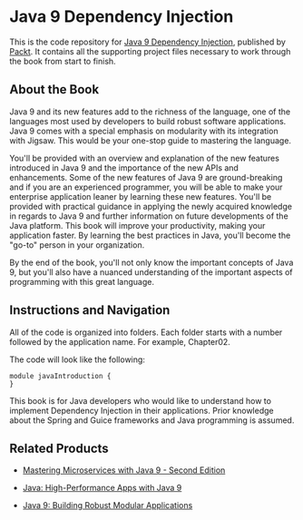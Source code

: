 # Java 9 Dependency Injection
This is the code repository for [Java 9 Dependency Injection](https://www.packtpub.com/application-development/java-9-dependency-injection?utm_source=github&utm_medium=repository&utm_campaign=9781788296250), published by [Packt](https://www.packtpub.com/?utm_source=github). It contains all the supporting project files necessary to work through the book from start to finish.
## About the Book
Java 9 and its new features add to the richness of the language, one of the languages most used by developers to build robust software applications. Java 9 comes with a special emphasis on modularity with its integration with Jigsaw. This would be your one-stop guide to mastering the language.

You'll be provided with an overview and explanation of the new features introduced in Java 9 and the importance of the new APIs and enhancements. Some of the new features of Java 9 are ground-breaking and if you are an experienced programmer, you will be able to make your enterprise application leaner by learning these new features. You'll be provided with practical guidance in applying the newly acquired knowledge in regards to Java 9 and further information on future developments of the Java platform. This book will improve your productivity, making your application faster. By learning the best practices in Java, you'll become the "go-to" person in your organization.

By the end of the book, you'll not only know the important concepts of Java 9, but you'll also have a nuanced understanding of the important aspects of programming with this great language.

## Instructions and Navigation
All of the code is organized into folders. Each folder starts with a number followed by the application name. For example, Chapter02.


The code will look like the following:
```
module javaIntroduction {
}
```

This book is for Java developers who would like to understand how to implement Dependency Injection in their applications. Prior knowledge about the Spring and Guice frameworks and Java programming is assumed.

## Related Products
* [Mastering Microservices with Java 9 - Second Edition](https://www.packtpub.com/application-development/mastering-microservices-java-9-second-edition?utm_source=github&utm_medium=repository&utm_campaign=9781787281448)

* [Java: High-Performance Apps with Java 9](https://www.packtpub.com/application-development/java-high-performance-apps-java-9?utm_source=github&utm_medium=repository&utm_campaign=9781789130515)

* [Java 9: Building Robust Modular Applications](https://www.packtpub.com/application-development/java-9-building-robust-modular-applications?utm_source=github&utm_medium=repository&utm_campaign=9781788832823)
